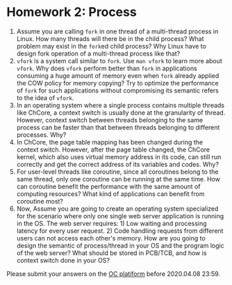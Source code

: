 # Homework 2: Process

1. Assume you are calling `fork` in one thread of a multi-thread process in Linux. How many threads will there be in the child process? What problem may exist in the `fork`ed child process? Why Linux have to design fork operation of a multi-thread process like that?
2. `vfork` is a system call similar to `fork`. Use `man vfork` to learn more about `vfork`. Why does `vfork` perform better than `fork` in applications consuming a huge amount of memory even when `fork` already applied the COW policy for memory copying? Try to optimize the performance of `fork` for such applications without compromising its semantic refers to the idea of `vfork`.
3. In an operating system where a single process contains multiple threads like ChCore, a context switch is usually done at the granularity of thread. However, context switch between threads belonging to the same process can be faster than that between threads belonging to different processes. Why?
4. In ChCore, the page table mapping has been changed during the context switch. However, after the page table changed, the ChCore kernel, which also uses virtual memory address in its code, can still run correctly and get the correct address of its variables and codes. Why?
5. For user-level threads like coroutine, since all coroutines belong to the same thread, only one coroutine can be running at the same time. How can coroutine benefit the performance with the same amount of computing resources? What kind of applications can benefit from coroutine most?
6. Now, Assume you are going to create an operating system specialized for the scenario where only one single web server application is running in the OS. The web server requires: 1) Low waiting and processing latency for every user request. 2) Code handling requests from different users can not access each other's memory. How are you going to design the semantic of process/thread in your OS and the program logic of the web server? What should be stored in PCB/TCB, and how is context switch done in your OS?

Please submit your answers on the [OC platiform](https://oc.sjtu.edu.cn/courses/17894/assignments/27780) before 2020.04.08 23:59.